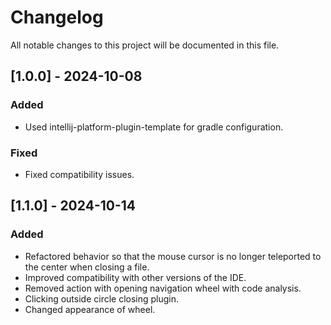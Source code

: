 # Changelog

All notable changes to this project will be documented in this file.

## [1.0.0] - 2024-10-08
### Added
- Used intellij-platform-plugin-template for gradle configuration.

### Fixed
- Fixed compatibility issues.

## [1.1.0] - 2024-10-14
### Added
- Refactored behavior so that the mouse cursor is no longer teleported to the center when closing a file.
- Improved compatibility with other versions of the IDE.
- Removed action with opening navigation wheel with code analysis.
- Clicking outside circle closing plugin.
- Changed appearance of wheel.